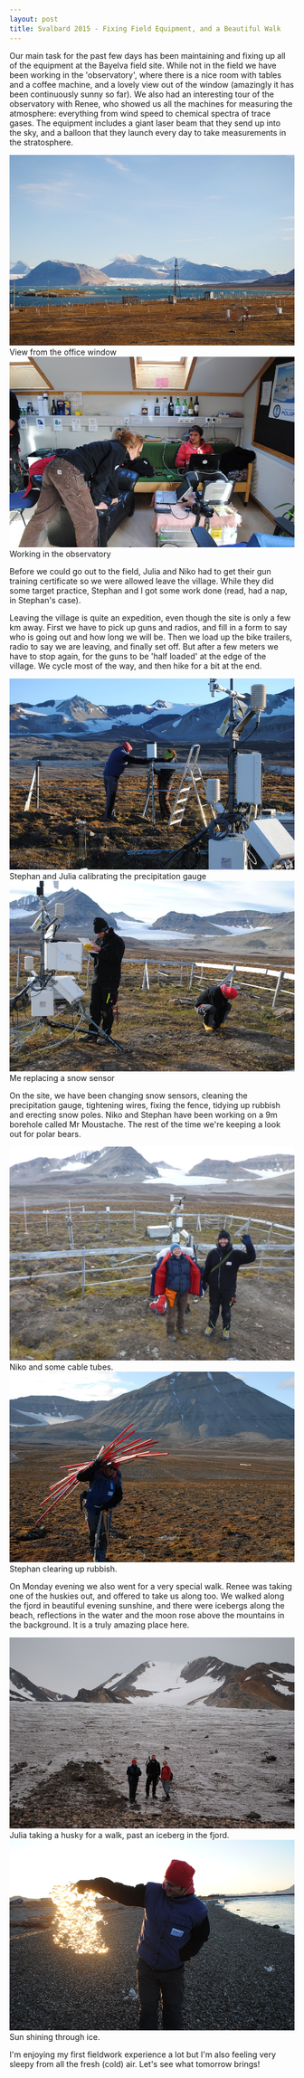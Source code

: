 ```yaml
---
layout: post
title: Svalbard 2015 - Fixing Field Equipment, and a Beautiful Walk
---
```


Our main task for the past few days has been maintaining and fixing up all of the equipment at the Bayelva field site. While not in the field we have been working in the 'observatory', where there is a nice room with tables and a coffee machine, and a lovely view out of the window (amazingly it has been continuously sunny so far). We also had an interesting tour of the observatory with Renee, who showed us all the machines for measuring the atmosphere: everything from wind speed to chemical spectra of trace gases. The equipment includes a giant laser beam that they send up into the sky, and a balloon that they launch every day to take measurements in the stratosphere.

<div>
<div class="inline-image">
<img src="/images/svalbard2/pic1.jpg"/>
<span>View from the office window</span>
</div><div class="inline-image">
<img src="/images/svalbard2/pic2.jpg"/>
<span>Working in the observatory</span>
</div>
</div>
 	 
Before we could go out to the field, Julia and Niko had to get their gun training certificate so we were allowed leave the village. While they did some target practice, Stephan and I got some work done (read, had a nap, in Stephan's case).

Leaving the village is quite an expedition, even though the site is only a few km away. First we have to pick up guns and radios, and fill in a form to say who is going out and how long we will be. Then we load up the bike trailers, radio to say we are leaving, and finally set off. But after a few meters we have to stop again, for the guns to be 'half loaded' at the edge of the village. We cycle most of the way, and then hike for a bit at the end.

<div>
<div class="inline-image">
<img src="/images/svalbard2/pic3.jpg"/>
<span>Stephan and Julia calibrating the precipitation gauge</span>
</div><div class="inline-image">
<img src="/images/svalbard2/pic4.jpg"/>
<span>Me replacing a snow sensor</span>
</div>
</div>

On the site, we have been changing snow sensors, cleaning the precipitation gauge, tightening wires, fixing the fence, tidying up rubbish and erecting snow poles. Niko and Stephan have been working on a 9m borehole called Mr Moustache. The rest of the time we're keeping a look out for polar bears.

<div>
<div class="inline-image">
<img src="/images/svalbard2/pic5.JPG"/>
<span>Niko and some cable tubes.</span>
</div><div class="inline-image">
<img src="/images/svalbard2/pic6.JPG"/>
<span>Stephan clearing up rubbish.</span>
</div>
</div>
 
On Monday evening we also went for a very special walk. Renee was taking one of the huskies out, and offered to take us along too. We walked along the fjord in beautiful evening sunshine, and there were icebergs along the beach, reflections in the water and the moon rose above the mountains in the background. It is a truly amazing place here.

<div>
<div class="inline-image">
<img src="/images/svalbard2/pic7.jpg"/>
<span>Julia taking a husky for a walk, past an iceberg in the fjord.</span>
</div><div class="inline-image">
<img src="/images/svalbard2/pic8.jpg"/>
<span>Sun shining through ice.</span>
</div>
</div>
 
I'm enjoying my first fieldwork experience a lot but I'm also feeling very sleepy from all the fresh (cold) air. Let's see what tomorrow brings!